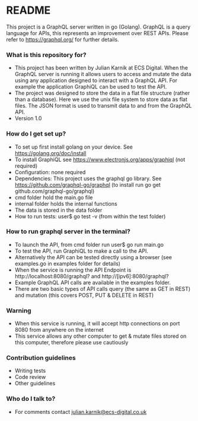 # README #

This project is a GraphQL server written in go (Golang). GraphQL is a query language for APIs, this represents an improvement over REST APIs. Please refer to https://graphql.org/ for further details.


### What is this repository for? ###

* This project has been written by Julian Karnik at ECS Digital. When the GraphQL server is running it allows users to access and mutate the data using any application designed to interact with a GraphQL API. For example the application GraphiQL can be used to test the API.
* The project was designed to store the data in a flat file structure (rather than a database). Here we use the unix file system to store data as flat files. The JSON format is used to transmit data to and from the GraphQL API.
* Version 1.0

### How do I get set up? ###

* To set up first install golang on your device. See https://golang.org/doc/install
* To install GraphiQL see https://www.electronjs.org/apps/graphiql (not required)
* Configuration: none required
* Dependencies: This project uses the graphql go library. See https://github.com/graphql-go/graphql (to install run go get github.com/graphql-go/graphql) 
* cmd folder hold the main.go file
* internal folder holds the internal functions
* The data is stored in the data folder
* How to run tests: user$ go test -v (from within the test folder)

### How to run graphql server in the terminal? ###

* To launch the API, from cmd folder run user$ go run main.go
* To test the API, run GraphiQL to make a call to the API.
* Alternatively the API can be tested directly using a browser (see examples.go in examples folder for details)
* When the service is running the API Endpoint is http://localhost:8080/graphql? and http://[ipv6]:8080/graphql?
* Example GraphQL API calls are available in the examples folder.
* There are two basic types of API calls query (the same as GET in REST) and mutation (this covers POST, PUT & DELETE in REST)

### Warning ###

* When this service is running, it will accept http connections on port 8080 from anywhere on the internet
* This service allows any other computer to get & mutate files stored on this computer, therefore please use cautiously


### Contribution guidelines ###

* Writing tests
* Code review
* Other guidelines

### Who do I talk to? ###

* For comments contact julian.karnik@ecs-digital.co.uk
